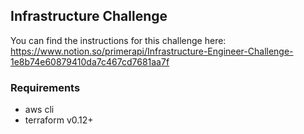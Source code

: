 ## Infrastructure Challenge

You can find the instructions for this challenge here: https://www.notion.so/primerapi/Infrastructure-Engineer-Challenge-1e8b74e60879410da7c467cd7681aa7f

### Requirements
- aws cli
- terraform v0.12+
